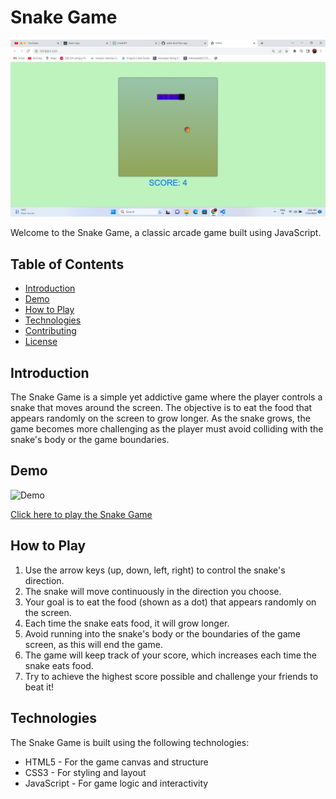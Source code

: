 # Snake Game

![Snake Game](screenshot.png)

Welcome to the Snake Game, a classic arcade game built using JavaScript.

## Table of Contents

- [Introduction](#introduction)
- [Demo](#demo)
- [How to Play](#how-to-play)
- [Technologies](#technologies)
- [Contributing](#contributing)
- [License](#license)

## Introduction

The Snake Game is a simple yet addictive game where the player controls a snake that moves around the screen. The objective is to eat the food that appears randomly on the screen to grow longer. As the snake grows, the game becomes more challenging as the player must avoid colliding with the snake's body or the game boundaries.

## Demo

![Demo](demo.gif)

[Click here to play the Snake Game](https://www.example.com/snake-game)

## How to Play

1. Use the arrow keys (up, down, left, right) to control the snake's direction.
2. The snake will move continuously in the direction you choose.
3. Your goal is to eat the food (shown as a dot) that appears randomly on the screen.
4. Each time the snake eats food, it will grow longer.
5. Avoid running into the snake's body or the boundaries of the game screen, as this will end the game.
6. The game will keep track of your score, which increases each time the snake eats food.
7. Try to achieve the highest score possible and challenge your friends to beat it!

## Technologies

The Snake Game is built using the following technologies:

- HTML5 - For the game canvas and structure
- CSS3 - For styling and layout
- JavaScript - For game logic and interactivity
